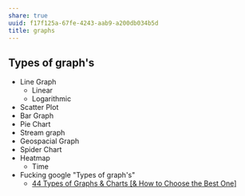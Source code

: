 ```yaml
---
share: true
uuid: f17f125a-67fe-4243-aab9-a200db034b5d
title: graphs
---
```

## Types of graph's

* Line Graph
  * Linear
  * Logarithmic
* Scatter Plot
* Bar Graph
* Pie Chart
* Stream graph
* Geospacial Graph
* Spider Chart
* Heatmap
  * Time
* Fucking google "Types of graph's"
  * [44 Types of Graphs & Charts [& How to Choose the Best One]](https://visme.co/blog/types-of-graphs/)